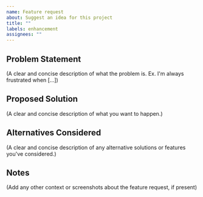 ```yaml
---
name: Feature request
about: Suggest an idea for this project
title: ""
labels: enhancement
assignees: ""
---
```


## Problem Statement

(A clear and concise description of what the problem is. Ex. I'm always frustrated when [...])

## Proposed Solution

(A clear and concise description of what you want to happen.)

## Alternatives Considered

(A clear and concise description of any alternative solutions or features you've considered.)

## Notes

(Add any other context or screenshots about the feature request, if present)
